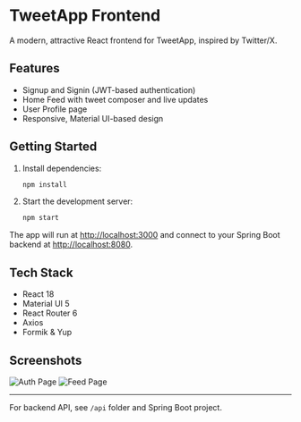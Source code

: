 # TweetApp Frontend

A modern, attractive React frontend for TweetApp, inspired by Twitter/X.

## Features
- Signup and Signin (JWT-based authentication)
- Home Feed with tweet composer and live updates
- User Profile page
- Responsive, Material UI-based design

## Getting Started

1. Install dependencies:
   ```bash
   npm install
   ```
2. Start the development server:
   ```bash
   npm start
   ```

The app will run at [http://localhost:3000](http://localhost:3000) and connect to your Spring Boot backend at [http://localhost:8080](http://localhost:8080).

## Tech Stack
- React 18
- Material UI 5
- React Router 6
- Axios
- Formik & Yup

## Screenshots
![Auth Page](./screenshots/auth.png)
![Feed Page](./screenshots/feed.png)

---

For backend API, see `/api` folder and Spring Boot project.
